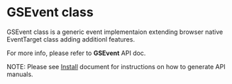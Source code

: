 # GSEvent class
 
GSEvent class is a generic event implementaion extending browser native EventTarget class adding additionl features. 
 
For more info, please refer to **GSEvent** API doc.
 
NOTE: Please see [Install](../install.md) document for instructions on how to generate API manuals.
 
